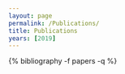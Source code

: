 ```yaml
---
layout: page
permalink: /Publications/
title: Publications
years: [2019]
---
```

{% bibliography -f papers -q %}

